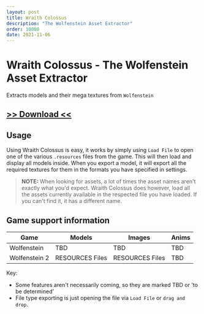```yaml
---
layout: post
title: Wraith Colossus
description: "The Wolfenstein Asset Extractor"
order: 10000
date: 2021-11-06
---
```


# Wraith Colossus - The Wolfenstein Asset Extractor
Extracts models and their mega textures from `Wolfenstein`

## [>> Download <<](https://mega.nz/file/UYxCWD7C#CkKled84lbIvSMS1lAG8uYnCyyNd6m0TK6Dgh-Av530)

## Usage
Using Wraith Colossus is easy, it works by simply using `Load File` to open one of the various `.resources` files from the game. This will then load and display all models inside. When you export a model, it will export all the required textures for them in the formats you have specified in settings.

> **NOTE:** When looking for assets, a lot of times the asset names aren't exactly what you'd expect. Wraith Colossus does however, load all the assets currently available in the respected file you have loaded. If you can't find it, it has a different name.

##  Game support information

| Game | Models | Images | Anims
| ----- | ----- | ----- | -----
| Wolfenstein | TBD | TBD | TBD
| Wolfenstein 2 | RESOURCES Files | RESOURCES Files | TBD

Key:
- Some features aren't necessarily coming, so they are marked TBD or 'to be determined'
- File type exporting is just opening the file via `Load File` or `drag and drop`.